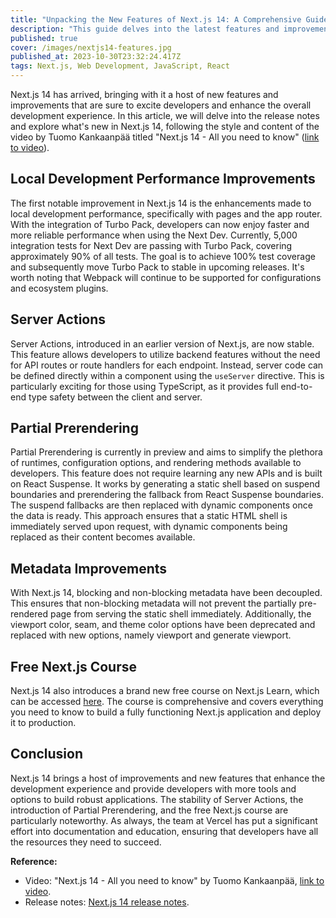```yaml
---
title: "Unpacking the New Features of Next.js 14: A Comprehensive Guide"
description: "This guide delves into the latest features and improvements in Next.js 14, including local development performance enhancements, the stability of Server Actions, Partial Prerendering, metadata improvements, and a free Next.js course. It provides a detailed and informative overview following the style and content of Tuomo Kankaanpää's video 'Next.js 14 - All you need to know.'"
published: true
cover: /images/nextjs14-features.jpg
published_at: 2023-10-30T23:32:24.417Z
tags: Next.js, Web Development, JavaScript, React
---
```


Next.js 14 has arrived, bringing with it a host of new features and improvements that are sure to excite developers and enhance the overall development experience. In this article, we will delve into the release notes and explore what's new in Next.js 14, following the style and content of the video by Tuomo Kankaanpää titled "Next.js 14 - All you need to know" ([link to video](https://www.youtube.com/watch?v=1422BABWSkA&ab_channel=TuomoKankaanp%C3%A4%C3%A4)).

## Local Development Performance Improvements

The first notable improvement in Next.js 14 is the enhancements made to local development performance, specifically with pages and the app router. With the integration of Turbo Pack, developers can now enjoy faster and more reliable performance when using the Next Dev. Currently, 5,000 integration tests for Next Dev are passing with Turbo Pack, covering approximately 90% of all tests. The goal is to achieve 100% test coverage and subsequently move Turbo Pack to stable in upcoming releases. It's worth noting that Webpack will continue to be supported for configurations and ecosystem plugins.

## Server Actions

Server Actions, introduced in an earlier version of Next.js, are now stable. This feature allows developers to utilize backend features without the need for API routes or route handlers for each endpoint. Instead, server code can be defined directly within a component using the `useServer` directive. This is particularly exciting for those using TypeScript, as it provides full end-to-end type safety between the client and server.

## Partial Prerendering

Partial Prerendering is currently in preview and aims to simplify the plethora of runtimes, configuration options, and rendering methods available to developers. This feature does not require learning any new APIs and is built on React Suspense. It works by generating a static shell based on suspend boundaries and prerendering the fallback from React Suspense boundaries. The suspend fallbacks are then replaced with dynamic components once the data is ready. This approach ensures that a static HTML shell is immediately served upon request, with dynamic components being replaced as their content becomes available.

## Metadata Improvements

With Next.js 14, blocking and non-blocking metadata have been decoupled. This ensures that non-blocking metadata will not prevent the partially pre-rendered page from serving the static shell immediately. Additionally, the viewport color, seam, and theme color options have been deprecated and replaced with new options, namely viewport and generate viewport.

## Free Next.js Course

Next.js 14 also introduces a brand new free course on Next.js Learn, which can be accessed [here](https://nextjs.org/learn). The course is comprehensive and covers everything you need to know to build a fully functioning Next.js application and deploy it to production.

## Conclusion

Next.js 14 brings a host of improvements and new features that enhance the development experience and provide developers with more tools and options to build robust applications. The stability of Server Actions, the introduction of Partial Prerendering, and the free Next.js course are particularly noteworthy. As always, the team at Vercel has put a significant effort into documentation and education, ensuring that developers have all the resources they need to succeed.

**Reference:**
- Video: "Next.js 14 - All you need to know" by Tuomo Kankaanpää, [link to video](https://www.youtube.com/watch?v=1422BABWSkA&ab_channel=TuomoKankaanp%C3%A4%C3%A4).
- Release notes: [Next.js 14 release notes](https://nextjs.org/blog/next-14).
